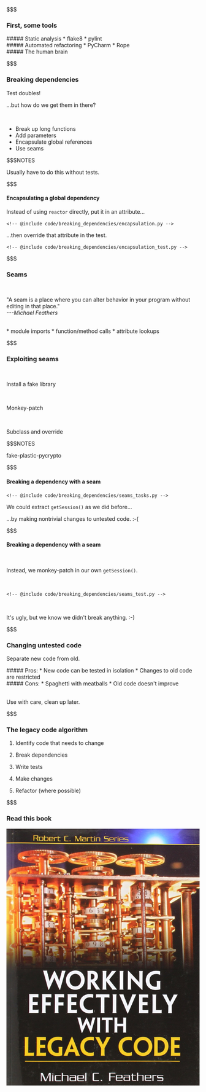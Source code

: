 <!--@exec sectitle("Act 2", "Tools and techniques")-->

$$$

### First, some tools

<div>
##### Static analysis
* flake8
* pylint
</div> <!--@exec frag()-->

<div>
##### Automated refactoring
* PyCharm
* Rope
</div> <!--@exec frag()-->

<div>
##### The human brain
</div> <!--@exec frag()-->

$$$

### Breaking dependencies

Test doubles! <!--@exec frag()-->

...but how do we get them in there? <!--@exec frag()-->

<br/>

* Break up long functions <!--@exec frag()-->
* Add parameters <!--@exec frag()-->
* Encapsulate global references <!--@exec frag()-->
* Use seams <!--@exec frag()-->


$$$NOTES

Usually have to do this without tests.

$$$

#### Encapsulating a global dependency

Instead of using `reactor` directly, put it in an attribute...

```pythonhl
<!-- @include code/breaking_dependencies/encapsulation.py -->
```

...then override that attribute in the test.

```pythonhl
<!-- @include code/breaking_dependencies/encapsulation_test.py -->
```

$$$

### Seams

<br/>

"A seam is a place where you can alter behavior in your program without editing in that place." <br/>
_---Michael Feathers_

<br/>

<div>
* module imports
* function/method calls
* attribute lookups
</div> <!--@exec frag()-->

$$$

### Exploiting seams

<br/>

Install a fake library <!--@exec frag()-->

<br/>

Monkey-patch <!--@exec frag()-->

<br/>

Subclass and override <!--@exec frag()-->

$$$NOTES

fake-plastic-pycrypto

$$$

#### Breaking a dependency with a seam

```pythonhl
<!-- @include code/breaking_dependencies/seams_tasks.py -->
```

We could extract `getSession()` as we did before...

...by making nontrivial changes to untested code. :-( <!--@exec frag()-->

$$$

#### Breaking a dependency with a seam

<br/>

Instead, we monkey-patch in our own `getSession()`.

<br/>

```pythonhl
<!-- @include code/breaking_dependencies/seams_test.py -->
```

<br/>

It's ugly, but we know we didn't break anything. :-) <!--@exec frag()-->

$$$

<!-- .slide: class="lessspaced" -->

### Changing untested code

Separate new code from old. <!--@exec frag()-->

<div>
##### Pros:
* New code can be tested in isolation
* Changes to old code are restricted
</div> <!--@exec frag()-->

<div>
##### Cons:
* Spaghetti with meatballs
* Old code doesn't improve
</div> <!--@exec frag()-->

<br/>

Use with care, clean up later. <!--@exec frag("vhc")-->

$$$

<!-- .slide: class="morespaced" -->

### The legacy code algorithm

1. Identify code that needs to change

2. Break dependencies

3. Write tests

4. Make changes

5. Refactor (where possible)

$$$

### Read this book

![Working Effectively With Legacy Code](images/working-effectively-with-legacy-code.jpg)
<!--{_width="40%"}-->
